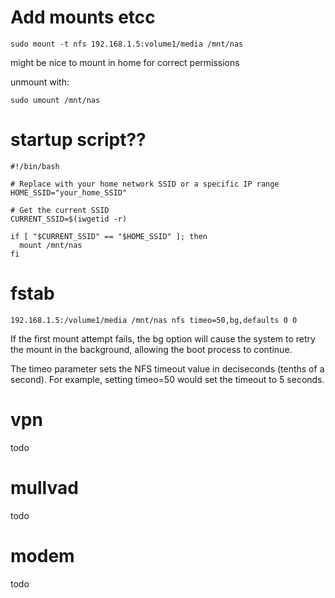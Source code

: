 # Add mounts etcc
```
sudo mount -t nfs 192.168.1.5:volume1/media /mnt/nas
```

might be nice to mount in home for correct permissions

unmount with:
```
sudo umount /mnt/nas
```

# startup script??
```
#!/bin/bash

# Replace with your home network SSID or a specific IP range
HOME_SSID="your_home_SSID"

# Get the current SSID
CURRENT_SSID=$(iwgetid -r)

if [ "$CURRENT_SSID" == "$HOME_SSID" ]; then
  mount /mnt/nas
fi
```

# fstab

```
192.168.1.5:/volume1/media /mnt/nas nfs timeo=50,bg,defaults 0 0
```
If the first mount attempt fails, the bg option will cause the system to retry the mount in the background, allowing the boot process to continue.

The timeo parameter sets the NFS timeout value in deciseconds (tenths of a second). For example, setting timeo=50 would set the timeout to 5 seconds.

# vpn
todo

# mullvad
todo

# modem
todo
